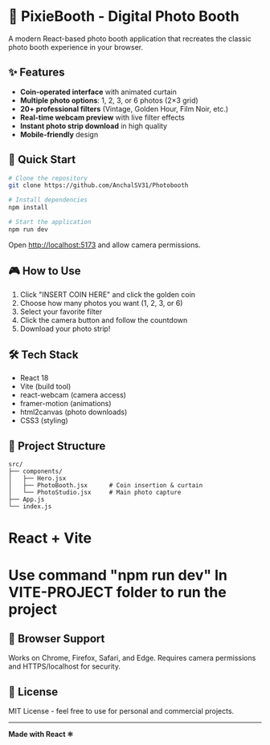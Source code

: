 # 📸 PixieBooth - Digital Photo Booth

A modern React-based photo booth application that recreates the classic photo booth experience in your browser.

## ✨ Features

- **Coin-operated interface** with animated curtain
- **Multiple photo options**: 1, 2, 3, or 6 photos (2×3 grid)
- **20+ professional filters** (Vintage, Golden Hour, Film Noir, etc.)
- **Real-time webcam preview** with live filter effects
- **Instant photo strip download** in high quality
- **Mobile-friendly** design

## 🚀 Quick Start

```bash
# Clone the repository
git clone https://github.com/AnchalSV31/Photobooth

# Install dependencies
npm install

# Start the application
npm run dev
```

Open [http://localhost:5173](http://localhost:5173) and allow camera permissions.

## 🎮 How to Use

1. Click "INSERT COIN HERE" and click the golden coin
2. Choose how many photos you want (1, 2, 3, or 6)
3. Select your favorite filter
4. Click the camera button and follow the countdown
5. Download your photo strip!

## 🛠️ Tech Stack

- React 18
- Vite (build tool)
- react-webcam (camera access)
- framer-motion (animations)
- html2canvas (photo downloads)
- CSS3 (styling)

## 📁 Project Structure

```
src/
├── components/
│   ├── Hero.jsx
│   ├── PhotoBooth.jsx      # Coin insertion & curtain
│   └── PhotoStudio.jsx     # Main photo capture
├── App.js
└── index.js
```

# React + Vite

# Use command "npm run dev" In VITE-PROJECT folder to run the project

## 📱 Browser Support

Works on Chrome, Firefox, Safari, and Edge. Requires camera permissions and HTTPS/localhost for security.

## 📄 License

MIT License - feel free to use for personal and commercial projects.

---

**Made with React ⚛️**